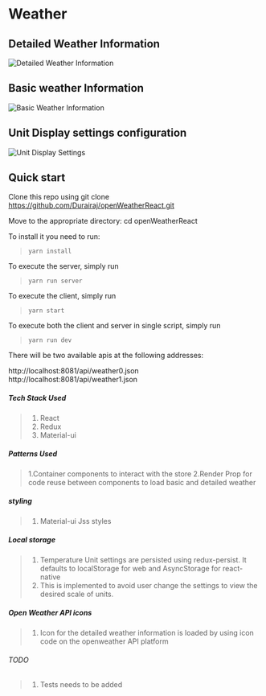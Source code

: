 # Weather

## Detailed Weather Information
![Detailed Weather Information](https://github.com/Durairaj/openWeatherReact/blob/master/DetailedInformation.png)


## Basic weather Information
![Basic Weather Information](https://github.com/Durairaj/openWeatherReact/blob/master/BasicInformation.png)

## Unit Display settings configuration
![Unit Display Settings](https://github.com/Durairaj/openWeatherReact/blob/master/UnitDisplaySettings.png)

## Quick start

Clone this repo using git clone https://github.com/Durairaj/openWeatherReact.git

Move to the appropriate directory: cd openWeatherReact

To install it you need to run: 
> `yarn install`

To execute the server, simply run 
>`yarn run server`

To execute the client, simply run 
>`yarn start`

To execute both the client and server in single script, simply run 
>`yarn run dev`

There will be two available apis at the following addresses:

http://localhost:8081/api/weather0.json
http://localhost:8081/api/weather1.json

##### Tech Stack Used

>1. React
>2. Redux
>3. Material-ui


##### Patterns Used
>1.Container components to interact with the store
>2.Render Prop for code reuse between components to load basic and detailed weather

##### styling 

>1. Material-ui Jss styles

##### Local storage

>1. Temperature Unit settings are persisted using redux-persist. It defaults to localStorage for web and AsyncStorage for react-native
>2. This is implemented to avoid user change the settings to view the desired scale of units.

##### Open Weather API icons

>1. Icon for the detailed weather information is loaded by using icon code on the openweather API platform


###### TODO

>1. Tests needs to be added
 
